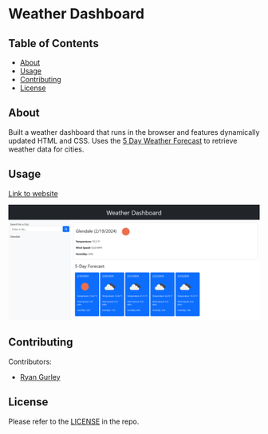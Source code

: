 # Weather Dashboard



## Table of Contents

- [About](#about)
- [Usage](#usage)
- [Contributing](#contributing)
- [License](#license)

## About

Built a weather dashboard that runs in the browser and features dynamically updated HTML and CSS. Uses the [5 Day Weather Forecast](https://openweathermap.org/forecast5) to retrieve weather data for cities.

## Usage


[Link to website](https://gurleyryan.github.io/weather-dashboard/)



![Alt Text](assets/images/WeatherDashboard.png "Website Screenshot")

## Contributing

Contributors: <br />

- [Ryan Gurley](https://github.com/gurleyryan)


## License

Please refer to the [LICENSE](https://github.com/gurleyryan/weather-dashboard?tab=MIT-1-ov-file) in the repo.
